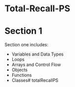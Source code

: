# Total-Recall-PS


# Section 1

Section one includes:
 - Variables and Data Types
 - Loops
 - Arrays and Control Flow
 - Objects
 - Functions
 - Classes# totalRecallPS
